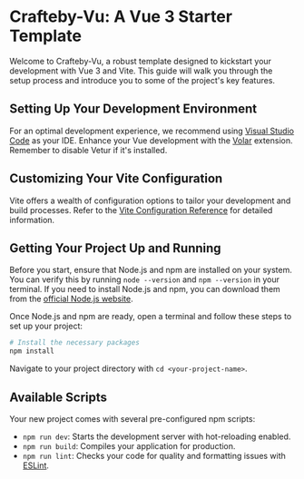 # Crafteby-Vu: A Vue 3 Starter Template

Welcome to Crafteby-Vu, a robust template designed to kickstart your development with Vue 3 and Vite. This guide will walk you through the setup process and introduce you to some of the project's key features.

## Setting Up Your Development Environment

For an optimal development experience, we recommend using [Visual Studio Code](https://code.visualstudio.com/) as your IDE. Enhance your Vue development with the [Volar](https://marketplace.visualstudio.com/items?itemName=Vue.volar) extension. Remember to disable Vetur if it's installed.

## Customizing Your Vite Configuration

Vite offers a wealth of configuration options to tailor your development and build processes. Refer to the [Vite Configuration Reference](https://vitejs.dev/config/) for detailed information.

## Getting Your Project Up and Running

Before you start, ensure that Node.js and npm are installed on your system. You can verify this by running `node --version` and `npm --version` in your terminal. If you need to install Node.js and npm, you can download them from the [official Node.js website](https://nodejs.org/en/download/).

Once Node.js and npm are ready, open a terminal and follow these steps to set up your project:

```sh
# Install the necessary packages
npm install

```

Navigate to your project directory with `cd <your-project-name>`.

## Available Scripts

Your new project comes with several pre-configured npm scripts:

- `npm run dev`: Starts the development server with hot-reloading enabled.
- `npm run build`: Compiles your application for production.
- `npm run lint`: Checks your code for quality and formatting issues with [ESLint](https://eslint.org/).


